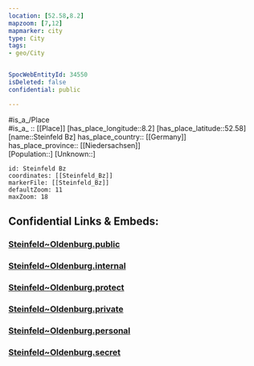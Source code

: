 ```yaml
---
location: [52.58,8.2] 
mapzoom: [7,12] 
mapmarker: city 
type: City
tags:
- geo/City


SpocWebEntityId: 34550
isDeleted: false
confidential: public

---
```

#is_a_/Place  
#is_a_ :: [[Place]] 
[has_place_longitude::8.2] 
[has_place_latitude::52.58] 
[name::Steinfeld Bz] 
has_place_country:: [[Germany]]  
has_place_province:: [[Niedersachsen]]  
[Population::] 
[Unknown::] 


```leaflet
id: Steinfeld Bz
coordinates: [[Steinfeld_Bz]] 
markerFile: [[Steinfeld_Bz]] 
defaultZoom: 11 
maxZoom: 18
```


## Confidential Links & Embeds: 

### [Steinfeld~Oldenburg.public](/_public/\Earth\Continent\Europe\Europe~Central\Germany\Germany~West\Niedersachsen\counties~Niedersachsen\Vechta\cities~VechtaSteinfeld~Oldenburg.public.md) 

### [Steinfeld~Oldenburg.internal](/_internal/\Earth\Continent\Europe\Europe~Central\Germany\Germany~West\Niedersachsen\counties~Niedersachsen\Vechta\cities~VechtaSteinfeld~Oldenburg.internal.md) 

### [Steinfeld~Oldenburg.protect](/_protect/\Earth\Continent\Europe\Europe~Central\Germany\Germany~West\Niedersachsen\counties~Niedersachsen\Vechta\cities~VechtaSteinfeld~Oldenburg.protect.md) 

### [Steinfeld~Oldenburg.private](/_private/\Earth\Continent\Europe\Europe~Central\Germany\Germany~West\Niedersachsen\counties~Niedersachsen\Vechta\cities~VechtaSteinfeld~Oldenburg.private.md) 

### [Steinfeld~Oldenburg.personal](/_personal/\Earth\Continent\Europe\Europe~Central\Germany\Germany~West\Niedersachsen\counties~Niedersachsen\Vechta\cities~VechtaSteinfeld~Oldenburg.personal.md) 

### [Steinfeld~Oldenburg.secret](/_secret/\Earth\Continent\Europe\Europe~Central\Germany\Germany~West\Niedersachsen\counties~Niedersachsen\Vechta\cities~VechtaSteinfeld~Oldenburg.secret.md)

